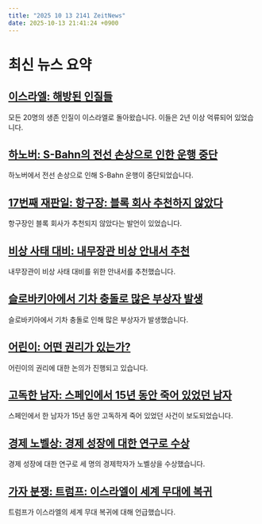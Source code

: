 ```yaml
---
title: "2025 10 13 2141 ZeitNews"
date: 2025-10-13 21:41:24 +0900
---
```


# 최신 뉴스 요약 

## [이스라엘: 해방된 인질들](https://www.zeit.de/politik/ausland/2025-10/erste-geiseln-frei-israel-hamas)  
모든 20명의 생존 인질이 이스라엘로 돌아왔습니다. 이들은 2년 이상 억류되어 있었습니다.  

## [하노버: S-Bahn의 전선 손상으로 인한 운행 중단](https://www.zeit.de/news/2025-10/13/oberleitungsschaden-sorgt-fuer-ausfaelle-der-s-bahn-hannover)  
하노버에서 전선 손상으로 인해 S-Bahn 운행이 중단되었습니다.  

## [17번째 재판일: 항구장: 블록 회사 추천하지 않았다](https://www.zeit.de/news/2025-10/13/hafenmanager-soll-im-block-prozess-befragt-werden)  
항구장인 블록 회사가 추천되지 않았다는 발언이 있었습니다.  

## [비상 사태 대비: 내무장관 비상 안내서 추천](https://www.zeit.de/news/2025-10/13/innenministerin-empfiehlt-notfallratgeber)  
내무장관이 비상 사태 대비를 위한 안내서를 추천했습니다.  

## [슬로바키아에서 기차 충돌로 많은 부상자 발생](https://www.zeit.de/news/2025-10/13/rund-hundert-verletzte-bei-zugkollision-in-der-slowakei)  
슬로바키아에서 기차 충돌로 인해 많은 부상자가 발생했습니다.  

## [어린이: 어떤 권리가 있는가?](https://www.zeit.de/news/2025-10/13/wimmelbuch-welche-rechte-haben-kinder)  
어린이의 권리에 대한 논의가 진행되고 있습니다.  

## [고독한 남자: 스페인에서 15년 동안 죽어 있었던 남자](https://www.zeit.de/news/2025-10/13/spanier-lag-wohl-15-jahre-tot-in-seiner-wohnung)  
스페인에서 한 남자가 15년 동안 고독하게 죽어 있었던 사건이 보도되었습니다.  

## [경제 노벨상: 경제 성장에 대한 연구로 수상](https://www.zeit.de/news/2025-10/13/wirtschaftsnobelpreistraeger-werden-gekuert)  
경제 성장에 대한 연구로 세 명의 경제학자가 노벨상을 수상했습니다.  

## [가자 분쟁: 트럼프: 이스라엘이 세계 무대에 복귀](https://www.zeit.de/news/2025-10/13/hamas-wir-verpflichten-uns-der-waffenruhe-und-zeitplaene)  
트럼프가 이스라엘의 세계 무대 복귀에 대해 언급했습니다.